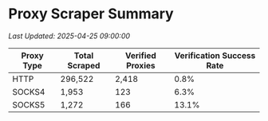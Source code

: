 # Proxy Scraper Summary

_Last Updated: 2025-04-25 09:00:00_

| Proxy Type | Total Scraped | Verified Proxies | Verification Success Rate |
|------------|--------------|------------------|--------------------------|
| HTTP | 296,522 | 2,418 | 0.8% |
| SOCKS4 | 1,953 | 123 | 6.3% |
| SOCKS5 | 1,272 | 166 | 13.1% |
